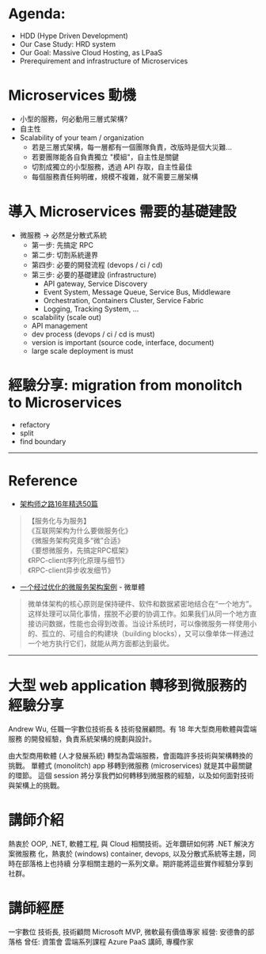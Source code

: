 

# Agenda:

* HDD (Hype Driven Development)
* Our Case Study: HRD system
* Our Goal: Massive Cloud Hosting, as LPaaS
* Prerequirement and infrastructure of Microservices



# Microservices 動機

* 小型的服務，何必動用三層式架構?
* 自主性
* Scalability of your team / organization
  - 若是三層式架構，每一層都有一個團隊負責，改版時是個大災難...
  - 若要團隊能各自負責獨立 "模組"，自主性是關鍵
  - 切割成獨立的小型服務，透過 API 存取，自主性最佳
  - 每個服務責任夠明確，規模不複雜，就不需要三層架構


# 導入 Microservices 需要的基礎建設

* 微服務 -> 必然是分散式系統
  - 第一步: 先搞定 RPC
  - 第二步: 切割系統邊界
  - 第四步: 必要的開發流程 (devops / ci / cd)
  - 第三步: 必要的基礎建設 (infrastructure)
      - API gateway, Service Discovery
      - Event System, Message Queue, Service Bus, Middleware
      - Orchestration, Containers Cluster, Service Fabric
      - Logging, Tracking System, ...
  - scalability (scale out)
  - API management
  - dev process (devops / ci / cd is must)
  - version is important (source code, interface, document)
  - large scale deployment is must

# 經驗分享: migration from monolitch to Microservices
  - refactory
  - split
  - find boundary


-----

# Reference

* [架构师之路16年精选50篇](http://mp.weixin.qq.com/s/OlFKpcnBOgcPZmjvdzCCiA)
>【服务化与为服务】  
>《互联网架构为什么要做服务化》  
>《微服务架构究竟多“微”合适》  
>《要想微服务，先搞定RPC框架》  
>《RPC-client序列化原理与细节》  
>《RPC-client异步收发细节》  

* [一个经过优化的微服务架构案例](http://www.infoq.com/cn/articles/an-optimized-micro-service-architecture-case) - 微單體
> 微单体架构的核心原则是保持硬件、软件和数据紧密地结合在“一个地方”。这样处理可以简化事情，摆脱不必要的协调工作。如果我们从同一个地方直接访问数据，性能也会得到改善。当设计系统时，可以像微服务一样使用小的、孤立的、可组合的构建块（building blocks），又可以像单体一样通过一个地方执行它们，就能从两方面都达到最优。

-----

# 大型 web application 轉移到微服務的經驗分享

Andrew Wu, 任職一宇數位技術長 & 技術發展顧問。有 18 年大型商用軟體與雲端服務
的開發經驗，負責系統架構的規劃與設計。

由大型商用軟體 (人才發展系統) 轉型為雲端服務，會面臨許多技術與架構轉換的挑戰。
單體式 (monolitch) app 移轉到微服務 (microservices) 就是其中最關鍵的環節。
這個 session 將分享我們如何轉移到微服務的經驗，以及如何面對技術與架構上的挑戰。


# 講師介紹

熱衷於 OOP, .NET, 軟體工程, 與 Cloud 相關技術。近年鑽研如何將 .NET 解決方案微服務
化，熱衷於 (windows) container, devops, 以及分散式系統等主題，同時在部落格上也持續
分享相關主題的一系列文章。期許能將這些實作經驗分享到社群。

# 講師經歷

一宇數位 技術長, 技術顧問
Microsoft MVP, 微軟最有價值專家
經營: 安德魯的部落格
曾任: 資策會 雲端系列課程 Azure PaaS 講師, 專欄作家

 
